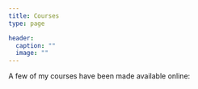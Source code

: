 ```yaml
---
title: Courses
type: page

header:
  caption: ""
  image: ""
---
```


A few of my courses have been made available online:
